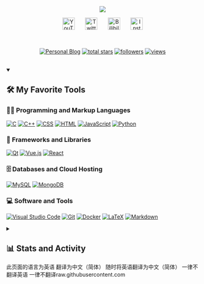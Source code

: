<p align="center">
  <!-- Typing SVG by You - Customize as needed -->
  <a href="https://github.com/rollingtudou/readme-typing-svg">
    <img src="https://readme-typing-svg.demolab.com/?lines=Zany%20Feng,%20a%20university%20student%20from%20China.&font=Fira%20Code&center=true&width=440&height=45&color=f75c7e&vCenter=true&pause=1000&size=22" /></a>
</p>

<!-- Social icons section -->
<p align="center">
  <a href="https://www.youtube.com/@fengKevin-m9c"><img width="32px" alt="YouTube" title="YouTube" src="https://i.imgur.com/qiXu7b2.png"/></a>
  &#8287;&#8287;&#8287;&#8287;&#8287;
  <a href="https://x.com/Kevin184314"><img width="32px" alt="Twitter" title="Twitter" src="https://i.imgur.com/AixJgnm.png"/></a>
  &#8287;&#8287;&#8287;&#8287;&#8287;
  <a href="https://space.bilibili.com/1340248456?spm_id_from=333.1007.0.0"><img width="32px" alt="Bilibili" title="Bilibili" src="https://i.imgur.com/yRpa1dQ.png"/></a>
  &#8287;&#8287;&#8287;&#8287;&#8287;
  <a href="https://www.instagram.com/kevin_bee_f/"><img width="32px" alt="Instagram" title="Instagram" src="https://i.imgur.com/PpLeD3K.png"/></a>
</p>

<br/>

<!-- Social badges section -->
<p align="center">
  <a href="https://fengzhe.space">
    <img alt="Personal Blog" title="Visit my blog" src="https://custom-icon-badges.demolab.com/badge/-Blog-orange?style=for-the-badge&logo=browser&logoColor=white"/></a>
  <a href="https://github.com/rollingtudou?tab=repositories&sort=stargazers">
    <img alt="total stars" title="Total stars on GitHub" src="https://custom-icon-badges.demolab.com/github/stars/rollingtudou?color=55960c&style=for-the-badge&labelColor=488207&logo=star"/></a>
  <a href="https://github.com/rollingtudou?tab=followers">
    <img alt="followers" title="Follow me on Github" src="https://custom-icon-badges.demolab.com/github/followers/rollingtudou?color=236ad3&labelColor=1155ba&style=for-the-badge&logo=person-add&label=Follow&logoColor=white"/></a>
  <a href="https://github.com/rollingtudou/Simple-View-Counter">
    <img alt="views" title="GitHub profile views" src="https://freshidea.com/jonah/app/DenverCoder1-profile-views"/></a>
</p>

<br/>



<details open> 
  <summary><h2>🛠️ My Favorite Tools</h2></summary>
  <!-- Some badges are from https://github.com/Ileriayo/markdown-badges -->

  <h3>👨‍💻 Programming and Markup Languages</h3>

  <p>
      <a href="https://github.com/search?q=user%3Arollingtudou+language%3AC"><img alt="C" src="https://custom-icon-badges.demolab.com/badge/C-03599C.svg?logo=c-in-hexagon&logoColor=white"></a>
      <a href="https://github.com/search?q=user%3Arollingtudou+language%3AC%2B%2B"><img alt="C++" src="https://custom-icon-badges.demolab.com/badge/C++-9C033A.svg?logo=cpp2&logoColor=white"></a>
      <a href="https://github.com/search?q=user%3Arollingtudou+language%3ACSS"><img alt="CSS" src="https://img.shields.io/badge/CSS-1572B6.svg?logo=css3&logoColor=white"></a>
      <a href="https://github.com/search?q=user%3Arollingtudou+language%3AHTML"><img alt="HTML" src="https://img.shields.io/badge/HTML-E34F26.svg?logo=html5&logoColor=white"></a>
      <a href="https://github.com/search?q=user%3Arollingtudou+language%3AJavaScript"><img alt="JavaScript" src="https://img.shields.io/badge/JavaScript-F7DF1E.svg?logo=javascript&logoColor=black"></a>
      <a href="https://github.com/search?q=user%3Arollingtudou+language%3APython"><img alt="Python" src="https://img.shields.io/badge/Python-14354C.svg?logo=python&logoColor=white"></a>
  </p>

  <h3>🧰 Frameworks and Libraries</h3>

  <p>
      <a href="#"><img alt="Qt" src="https://img.shields.io/badge/Qt-41CD52.svg?logo=qt&logoColor=white"></a>
      <a href="#"><img alt="Vue.js" src="https://img.shields.io/badge/Vue.js-35495E.svg?logo=vue.js&logoColor=4FC08D"></a>
      <a href="#"><img alt="React" src="https://img.shields.io/badge/React-20232a.svg?logo=react&logoColor=%2361DAFB"></a>
  </p>

  <h3>🗄️ Databases and Cloud Hosting</h3>

  <p>
      <a href="#"><img alt="MySQL" src="https://img.shields.io/badge/MySQL-00f.svg?logo=mysql&logoColor=white"></a>
      <a href="#"><img alt="MongoDB" src ="https://img.shields.io/badge/MongoDB-4ea94b.svg?logo=mongodb&logoColor=white"></a>
  </p>

  <h3>💻 Software and Tools</h3>

  <p>
      <a href="#"><img alt="Visual Studio Code" src="https://img.shields.io/badge/Visual%20Studio%20Code-0078d7.svg?logo=visual-studio-code&logoColor=white"></a>
      <a href="#"><img alt="Git" src="https://img.shields.io/badge/Git-F05033.svg?logo=git&logoColor=white"></a>
      <a href="#"><img alt="Docker" src="https://img.shields.io/badge/Docker-2496ED.svg?logo=docker&logoColor=white"></a>
      <a href="#"><img alt="LaTeX" src="https://img.shields.io/badge/LaTeX-008080.svg?logo=LaTeX&logoColor=white"></a>
      <a href="#"><img alt="Markdown" src="https://img.shields.io/badge/Markdown-000000.svg?logo=markdown&logoColor=white"></a>
  </p>
</details>

<details> 
  <summary><h2>📊 Stats and Activity</h2></summary>

  <h3>🔥 Streak Stats</h3>

  <p>
    <a href="https://github.com/rollingtudou/github-readme-streak-stats">
      <img title="🔥 Get streak stats for your profile at git.io/streak-stats" alt="rollingtudou's streak" src="https://github-readme-streak-stats-eight.vercel.app/?user=rollingtudou&theme=monokai-metallian&hide_border=true&short_numbers=true"/>
    </a>
    <p>🔥 Get streak stats for your profile at <a href="https://git.io/streak-stats">git.io/streak-stats</a></p>
  </p>

  <h3>💻 GitHub Profile Stats</h3>

  <a href="https://github.com/anuraghazra/github-readme-stats">
    <img alt="rollingtudou's Github Stats" src="https://github-readme-stats.vercel.app/api?username=rollingtudou&show_icons=true&include_all_commits=true&count_private=true&theme=react&hide_border=true&bg_color=1F222E&title_color=F85D7F&icon_color=F8D866" height="192px"/>
  </a>
  <a href="https://github.com/anuraghazra/github-readme-stats">
    <img alt="rollingtudou's Top Languages" src="https://github-readme-stats.vercel.app/api/top-langs/?username=rollingtudou&langs_count=8&layout=compact&theme=react&hide_border=true&bg_color=1F222E&title_color=F85D7F&icon_color=F8D866&hide=Jupyter%20Notebook,Roff" height="192px"/>
  </a>
  <br/>

  <b>注意：</b>Top languages 仅根据你的公开代码统计语言，不代表你的经验或技能水平。

  <a href="https://github.com/ashutosh00710/github-readme-activity-graph">
    <img alt="rollingtudou's Activity Graph" src="https://github-readme-activity-graph.vercel.app/graph/?username=rollingtudou&bg_color=1F222E&color=F8D866&line=F85D7F&point=FFFFFF&hide_border=true" />
  </a>

  <h3>⚡ Recent GitHub Activity</h3>

  <!--START_SECTION:activity-->
1. 🎉 Merged PR [#123](https://github.com/rollingtudou/awesome-project/pull/123) in [rollingtudou/awesome-project](https://github.com/rollingtudou/awesome-project)
2. 🗣 Commented on [#45](https://github.com/opensource/open-source-tool/issues/45) in [opensource/open-source-tool](https://github.com/opensource/open-source-tool)
3. 🎉 Merged PR [#67](https://github.com/cool-library/cool-library/pull/67) in [cool-library/cool-library](https://github.com/cool-library/cool-library)
4. 🎉 Merged PR [#89](https://github.com/anotheruser/another-project/pull/89) in [anotheruser/another-project](https://github.com/anotheruser/another-project)
5. 🎉 Merged PR [#101](https://github.com/rollingtudou/another-project/pull/101) in [rollingtudou/another-project](https://github.com/rollingtudou/another-project)
  <!--END_SECTION:activity-->

</details>
此页面的语言为英语
翻译为中文（简体） 
随时将英语翻译为中文（简体）
一律不翻译英语
一律不翻译raw.githubusercontent.com
